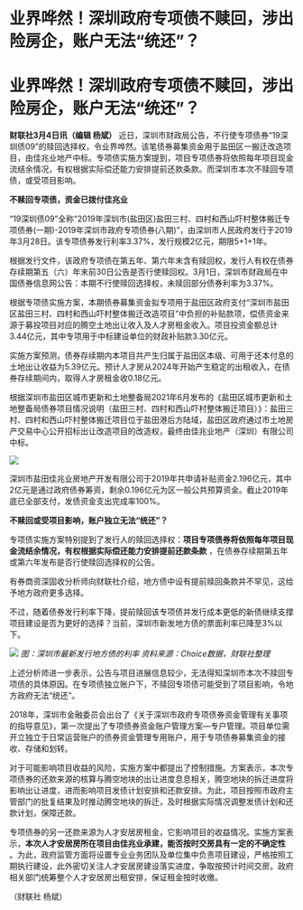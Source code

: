 # 业界哗然！深圳政府专项债不赎回，涉出险房企，账户无法“统还”？

# 业界哗然！深圳政府专项债不赎回，涉出险房企，账户无法“统还”？

**财联社3月4日讯（编辑 杨斌）**
近日，深圳市财政局公告，不行使专项债券“19深圳债09”的赎回选择权，令业界哗然。该笔债券募集资金用于盐田区一搬迁改造项目，由佳兆业地产中标。专项债实施方案提到，项目专项债券将依照每年项目现金流结余情况，有权根据实际偿还能力安排提前还款条款。而深圳市本次不赎回专项债，或受项目影响。

**不赎回专项债，资金已拨付佳兆业**

“19深圳债09”全称“2019年深圳市(盐田区)盐田三村、四村和西山吓村整体搬迁专项债券(一期)-2019年深圳市政府专项债券(八期)”，由深圳市人民政府发行于2019年3月28日。该专项债券发行利率3.37%，发行规模2亿元，期限5+1+1年。

根据发行文件，该政府专项债在第五年、第六年末含有赎回权，发行人有权在债券存续期第五（六）年末前30日公告是否行使赎回权。3月1日，深圳市财政局在中国债券信息网公告：本期不行使赎回选择权，未赎回部分债券利率为3.37%。

根据专项债实施方案，本期债券募集资金拟专项用于盐田区政府支付“深圳市盐田区盐田三村、四村和西山吓村整体搬迁改造项目”中负担的补贴款项，偿债资金来源于募投项目对应的腾空土地出让收入及人才房租金收入。项目投资金额总计3.44亿元，其中专项用于中标建设单位的财政补贴款3.30亿元。

实施方案预测，债券存续期内本项目共产生归属于盐田区本级、可用于还本付息的土地出让收益为5.39亿元。预计人才房从2024年开始产生稳定的出租收入，在债券存续期间内，取得人才房租金收0.18亿元。

根据深圳市盐田区城市更新和土地整备局2021年6月发布的《盐田区城市更新和土地整备局债券项目情况说明（盐田三村、四村和西山吓村整体搬迁项目）》：盐田三村、四村和西山吓村整体搬迁项目位于盐田港后方陆域，盐田区政府通过市土地房产交易中心公开招标出让改造项目的改造权，最终由佳兆业地产（深圳）有限公司中标。

![](https://inews.gtimg.com/om_bt/ONEQAmlLG3lRqYDe51gdP797bJ8ZS1SACUD_i2d6dUXE4AA/1000)

深圳市盐田佳兆业房地产开发有限公司于2019年共申请补贴资金2.196亿元，其中2亿元是通过政府债券筹资，剩余0.196亿元为区一般公共预算资金。截止2019年底已全部支付，发债资金支出完成率100%。

**不赎回或受项目影响，账户独立无法“统还”？**

专项债实施方案特别提到了发行人的赎回选择权：**项目专项债券将依照每年项目现金流结余情况，有权根据实际偿还能力安排提前还款条款**
，在债券存续期第五年或第六年发布是否行使赎回选择权的公告。

有券商资深固收分析师向财联社介绍，地方债中设有提前赎回条款并不罕见，这给予地方政府更多选择。

不过，随着债券发行利率下降，提前赎回该专项债并发行成本更低的新债继续支撑项目建设是否为更好的选择？当前，深圳市新发地方债的票面利率已降至3%以下。

![](https://inews.gtimg.com/om_bt/OMIfDWAUQNLDzUucKOy13Z8FrXjehQtbIl5Vj9vUXCY8EAA/1000)
_图：深圳市最新发行地方债的利率 资料来源：Choice数据，财联社整理_

上述分析师进一步表示，公告与项目进展信息较少，无法得知深圳市本次不赎回专项债的具体原因。在专项债独立账户下，不赎回专项债可能受到了项目影响，令地方政府无法“统还”。

2018年，深圳市金融委员会出台了《关于深圳市政府专项债券资金管理有关事项的指导意见》，第一次提出了专项债券资金账户管理方案—专户管理。项目单位需开立独立于日常运营账户的债券资金管理专用账户，用于专项债券募集资金的接收、存储和划转。

对于可能影响项目收益的风险，实施方案中都提出了控制措施。方案表示，本次专项债券的还款来源的核算与腾空地块的出让进度息息相关，腾空地块的拆迁进度将影响出让进度，进而影响项目发债计划安排和还款安排。为此，项目按照市政府主管部门的批复结果及时推动腾空地块的拆迁，及时根据实际情况调整发债计划和还款计划，保障还款。

专项债券的另一还款来源为人才安居房租金，它影响项目的收益情况。实施方案表示，**本次人才安居房所在项目由佳兆业承建，能否按时交房具有一定的不确定性**
。为此，政府监管方面将设置专业业务团队及单位集中负责项目建设，严格按照工期执行建设，此外密切关注人才安居房建设落实进度，争取按预计时间交房。政府相关部门统筹整个人才安居房出租安排，保证租金按时收缴。

（财联社 杨斌）

